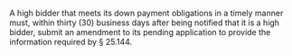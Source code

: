 A high bidder that meets its down payment obligations in a timely manner must, within thirty (30) business days after being notified that it is a high bidder, submit an amendment to its pending application to provide the information required by § 25.144.

